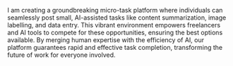 I am creating a groundbreaking micro-task platform where individuals can seamlessly post small, AI-assisted tasks like content summarization, image labelling, and data entry. This vibrant environment empowers freelancers and AI tools to compete for these opportunities, ensuring the best options available. By merging human expertise with the efficiency of AI, our platform guarantees rapid and effective task completion, transforming the future of work for everyone involved.
